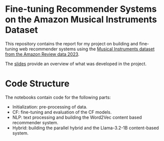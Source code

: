 # Fine-tuning Recommender Systems on the Amazon Musical Instruments Dataset

This repository contains the report for my project on building and fine-tuning web recommender systems using the [Musical Instruments dataset from the Amazon Review data 2023](https://amazon-reviews-2023.github.io/data_processing/5core.html). 

The [slides](https://github.com/KNS00/Instrument-recommendations/blob/main/presentation_readable.pdf) provide an overview of what was developed in the project.

# Code Structure
The notebooks contain code for the following parts:

* Initialization: pre-processing of data.
* CF: fine-tuning and evaluation of the CF models.
* NLP: text processing and building the Word2Vec content based recommender system.
* Hybrid: building the parallel hybrid and the Llama-3.2-1B content-based system.
